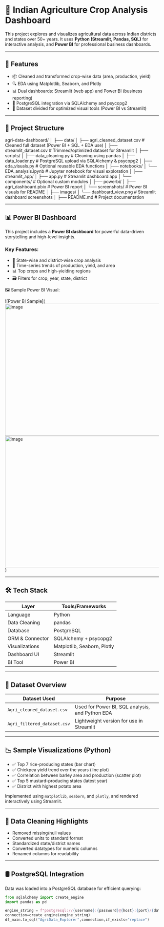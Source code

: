 # 🌾 Indian Agriculture Crop Analysis Dashboard

This project explores and visualizes agricultural data across Indian districts and states over 50+ years. It uses **Python (Streamlit, Pandas, SQL)** for interactive analysis, and **Power BI** for professional business dashboards.

---

## 🚀 Features

- 📦 Cleaned and transformed crop-wise data (area, production, yield)
- 🔍 EDA using Matplotlib, Seaborn, and Plotly
- 📊 Dual dashboards: Streamlit (web app) and Power BI (business reporting)
- 🔗 PostgreSQL integration via SQLAlchemy and psycopg2
- 📁 Dataset divided for optimized visual tools (Power BI vs Streamlit)

---

## 🧱 Project Structure

agri-data-dashboard/
│
├── data/
│ ├── agri_cleaned_dataset.csv # Cleaned full dataset (Power BI + SQL + EDA use)
│ ├── streamlit_dataset.csv # Trimmed/optimized dataset for Streamlit
│
├── scripts/
│ ├── data_cleaning.py # Cleaning using pandas
│ ├── data_loader.py # PostgreSQL upload via SQLAlchemy & psycopg2
│ ├── eda_visuals.py # Optional reusable EDA functions
│
├── notebooks/
│ └── EDA_analysis.ipynb # Jupyter notebook for visual exploration
│
├── streamlit_app/
│ ├── app.py # Streamlit dashboard app
│ └── components/ # Optional custom modules
│
├── powerbi/
│ ├── agri_dashboard.pbix # Power BI report
│ └── screenshots/ # Power BI visuals for README
│
├── images/
│ └── dashboard_view.png # Streamlit dashboard screenshots
│
├── README.md # Project documentation


---

## 📊 Power BI Dashboard

This project includes a **Power BI dashboard** for powerful data-driven storytelling and high-level insights.

### Key Features:
- 📌 State-wise and district-wise crop analysis
- 🔄 Time-series trends of production, yield, and area
- 📊 Top crops and high-yielding regions
- 🗃️ Filters for crop, year, state, district

🖼️ Sample Power BI Visual:

![Power BI Sample](<img width="766" height="433" alt="image" src="https://github.com/user-attachments/assets/90c8d167-e57c-4594-9b88-47e20445dc8e" />
<img width="763" height="431" alt="image" src="https://github.com/user-attachments/assets/af7347ac-8b37-4228-ac00-14c82304449a" />
)

---

## 🛠️ Tech Stack

| Layer              | Tools/Frameworks |
|-------------------|------------------|
| Language           | Python           |
| Data Cleaning      | pandas           |
| Database           | PostgreSQL       |
| ORM & Connector    | SQLAlchemy + psycopg2 |
| Visualizations     | Matplotlib, Seaborn, Plotly |
| Dashboard UI       | Streamlit        |
| BI Tool            | Power BI         |

---

## 📄 Dataset Overview

| Dataset Used | Purpose                                |
|--------------|----------------------------------------|
| `Agri_cleaned_dataset.csv`  | Used for Power BI, SQL analysis, and Python EDA |
| `Agri_filtered_dataset.csv` | Lightweight version for use in Streamlit        |

---

## 📉 Sample Visualizations (Python)

- ✅ Top 7 rice-producing states (bar chart)
- ✅ Chickpea yield trend over the years (line plot)
- ✅ Correlation between barley area and production (scatter plot)
- ✅ Top 5 mustard-producing states (latest year)
- ✅ District with highest potato area

Implemented using `matplotlib`, `seaborn`, and `plotly`, and rendered interactively using Streamlit.

---

## 🧹 Data Cleaning Highlights

- Removed missing/null values
- Converted units to standard format
- Standardized state/district names
- Converted datatypes for numeric columns
- Renamed columns for readability

---

## 🛢️ PostgreSQL Integration

Data was loaded into a PostgreSQL database for efficient querying:

```python
from sqlalchemy import create_engine
import pandas as pd

engine_string = f"postgresql://{username}:{password}@{host}:{port}/{database}"
connection=create_engine(engine_string)
df_main.to_sql("AgriData_Explorer",connection,if_exists="replace")

